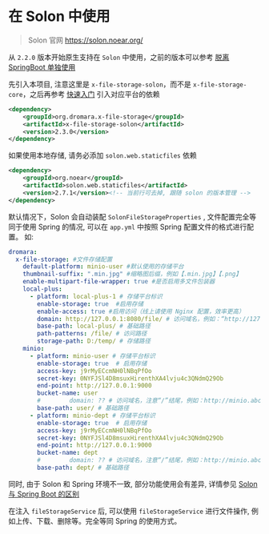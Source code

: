 # 在 Solon 中使用

> Solon 官网 https://solon.noear.org/

从 `2.2.0` 版本开始原生支持在 `Solon` 中使用，之前的版本可以参考 [脱离 SpringBoot 单独使用](脱离SpringBoot单独使用)

先引入本项目, 注意这里是 `x-file-storage-solon`，而不是 `x-file-storage-core`，之后再参考 [快速入门](快速入门) 引入对应平台的依赖

```xml
<dependency>
    <groupId>org.dromara.x-file-storage</groupId>
    <artifactId>x-file-storage-solon</artifactId>
    <version>2.3.0</version>
</dependency>
```

如果使用本地存储, 请务必添加 `solon.web.staticfiles` 依赖
```xml
<dependency>
    <groupId>org.noear</groupId>
    <artifactId>solon.web.staticfiles</artifactId>
    <version>2.7.1</version><!-- 当前行可去掉, 跟随 solon 的版本管理 -->
</dependency>
```


默认情况下，Solon 会自动装配 `SolonFileStorageProperties` , 文件配置完全等同于使用 Spring 的情况, 可以在 `app.yml` 中按照 Spring 配置文件的格式进行配置。
如:
```yaml
dromara:
  x-file-storage: #文件存储配置
    default-platform: minio-user #默认使用的存储平台
    thumbnail-suffix: ".min.jpg" #缩略图后缀，例如【.min.jpg】【.png】
    enable-multipart-file-wrapper: true #是否启用多文件包装器
    local-plus:
      - platform: local-plus-1 # 存储平台标识
        enable-storage: true  #启用存储
        enable-access: true #启用访问（线上请使用 Nginx 配置，效率更高）
        domain: http://127.0.0.1:8080/file/ # 访问域名，例如：“http://127.0.0.1:8030/file/”，注意后面要和 path-patterns 保持一致，“/”结尾，本地存储建议使用相对路径，方便后期更换域名
        base-path: local-plus/ # 基础路径
        path-patterns: /file/ # 访问路径
        storage-path: D:/temp/ # 存储路径
    minio:
      - platform: minio-user # 存储平台标识
        enable-storage: true  # 启用存储
        access-key: j9rMyECcmNH0lNBqPfOo
        secret-key: 0NYFJSl4D8msuxHirenthXA4lvju4c3QNdmQ29Ob
        end-point: http://127.0.0.1:9000
        bucket-name: user
        #        domain: ?? # 访问域名，注意“/”结尾，例如：http://minio.abc.com/abc/
        base-path: user/ # 基础路径
      - platform: minio-dept # 存储平台标识
        enable-storage: true  # 启用存储
        access-key: j9rMyECcmNH0lNBqPfOo
        secret-key: 0NYFJSl4D8msuxHirenthXA4lvju4c3QNdmQ29Ob
        end-point: http://127.0.0.1:9000
        bucket-name: dept
        #        domain: ?? # 访问域名，注意“/”结尾，例如：http://minio.abc.com/abc/
        base-path: dept/ # 基础路径
```

同时, 由于 Solon 和 Spring 环境不一致, 部分功能使用会有差异, 详情参见 [Solon 与 Spring Boot 的区别](https://solon.noear.org/article/compare-springboot)

在注入 `fileStorageService` 后, 可以使用 `fileStorageService` 进行文件操作, 例如上传、下载、删除等。完全等同 Spring 的使用方式。


